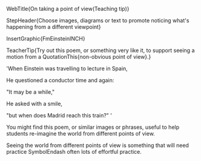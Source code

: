 WebTitle{On taking a point of view(Teaching tip)}

StepHeader{Choose images, diagrams or text to promote noticing what's happening from a different viewpoint}

InsertGraphic{FmEinsteinINCH}

TeacherTip{Try out this poem, or something very like it, to support seeing a motion from a QuotationThis{non-obvious point of view}.}

'When Einstein was travelling to lecture in Spain,

He questioned a conductor time and again:

"It may be a while,"

He asked with a smile,

"but when does Madrid reach this train?" '

You might find this poem, or similar images or phrases, useful to help students re-imagine the world from different points of view.

Seeing the world from different points of view is something that will need practice SymbolEndash often lots of effortful practice.

